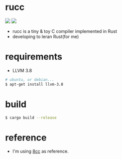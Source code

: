 # rucc

[![](https://img.shields.io/travis/maekawatoshiki/rucc.svg?style=flat-square)](https://travis-ci.org/maekawatoshiki/rucc)
[![](http://img.shields.io/badge/license-MIT-blue.svg?style=flat-square)](./LICENSE)

- rucc is a tiny & toy C compiler implemented in Rust
- developing to leran Rust(for me)

# requirements

- LLVM 3.8
```sh
# ubuntu, or debian...
$ apt-get install llvm-3.8
```

# build

```sh
$ cargo build --release
```

# reference

- I'm using [8cc](https://github.com/rui314/8cc) as reference.
